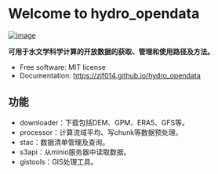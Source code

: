 # Welcome to hydro_opendata


[![image](https://img.shields.io/pypi/v/hydro_opendata.svg)](https://pypi.python.org/pypi/hydro_opendata)


**可用于水文学科学计算的开放数据的获取、管理和使用路径及方法。**


-   Free software: MIT license
-   Documentation: <https://zjf014.github.io/hydro_opendata>
    

## 功能

-   downloader：下载包括DEM、GPM、ERA5、GFS等。
-   processor：计算流域平均、写chunk等数据预处理。
-   stac：数据清单管理及查询。
-   s3api：从minio服务器中读取数据。
-   gistools：GIS处理工具。
